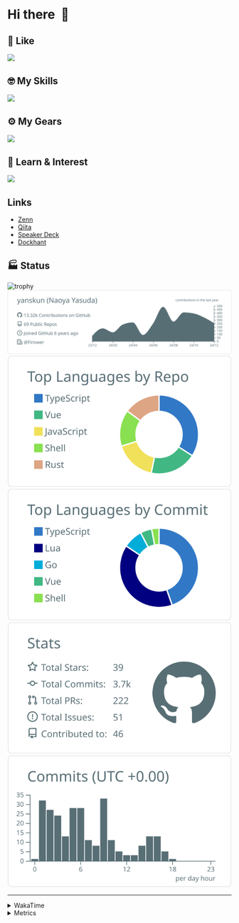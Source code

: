 # Hi there&nbsp; :wave:

## 💌 Like
<img src="https://go-skill-icons.vercel.app/api/icons?i=github" />

## 🤓 My Skills
<img src="https://go-skill-icons.vercel.app/api/icons?i=js,ts,vue,nuxtjs,react,nextjs,go,lua,git" />

## ⚙️ My Gears
<img src="https://go-skill-icons.vercel.app/api/icons?i=neovim,vscode,githubcopilot,alacritty,tmux" />

## 📖 Learn & Interest
<img src="https://go-skill-icons.vercel.app/api/icons?i=rust,deno,css,zig,playwright,githubactions,storybook,netlify,eslint" />

## Links
- [Zenn](https://zenn.dev/yanskun)
- [Qiita](https://qiita.com/yanskun)
- [Speaker Deck](https://speakerdeck.com/yanskun)
- [Dockhant](https://www.dockhunt.com/users/yanskun)

<!-- https://github.com/ryo-ma/github-profile-trophy -->

## 🏭 Status

<img src="https://github-profile-trophy.vercel.app/?username=yanskun&theme=onedark&row=1" alt="trophy">

<!-- https://github.com/vn7n24fzkq/github-profile-summary-cards -->
<picture>
  <source media="(prefers-color-scheme: dark)" srcset="https://raw.githubusercontent.com/yanskun/yanskun/master/profile-summary-card-output/nord_dark/0-profile-details.svg">
 <img src="https://raw.githubusercontent.com/yanskun/yanskun/master/profile-summary-card-output/default/0-profile-details.svg">
</picture>
<br>
<picture>
  <source media="(prefers-color-scheme: dark)" srcset="https://raw.githubusercontent.com/yanskun/yanskun/master/profile-summary-card-output/nord_dark/1-repos-per-language.svg">
 <img src="https://raw.githubusercontent.com/yanskun/yanskun/master/profile-summary-card-output/default/1-repos-per-language.svg">
</picture>
<picture>
  <source media="(prefers-color-scheme: dark)" srcset="https://raw.githubusercontent.com/yanskun/yanskun/master/profile-summary-card-output/nord_dark/2-most-commit-language.svg">
 <img src="https://raw.githubusercontent.com/yanskun/yanskun/master/profile-summary-card-output/default/2-most-commit-language.svg">
</picture>
<br>
<picture>
  <source media="(prefers-color-scheme: dark)" srcset="https://raw.githubusercontent.com/yanskun/yanskun/master/profile-summary-card-output/nord_dark/3-stats.svg">
 <img src="https://raw.githubusercontent.com/yanskun/yanskun/master/profile-summary-card-output/default/3-stats.svg">
</picture>
<picture>
  <source media="(prefers-color-scheme: dark)" srcset="https://raw.githubusercontent.com/yanskun/yanskun/master/profile-summary-card-output/nord_dark/4-productive-time.svg">
 <img src="https://raw.githubusercontent.com/yanskun/yanskun/master/profile-summary-card-output/default/4-productive-time.svg">
</picture>

---

<details>
  <summary>WakaTime</summary>
<!--START_SECTION:waka-->
![Code Time](http://img.shields.io/badge/Code%20Time-1%2C638%20hrs%2020%20mins-blue)

**🐱 My GitHub Data** 

> 📦 142.6 kB Used in GitHub's Storage 
 > 
> 🏆 3,307 Contributions in the Year 2024
 > 
> 💼 Opted to Hire
 > 
> 📜 126 Public Repositories 
 > 
> 🔑 4 Private Repositories 
 > 
**I'm an Early 🐤** 

```text
🌞 Morning                7528 commits        ████░░░░░░░░░░░░░░░░░░░░░   14.54 % 
🌆 Daytime                28575 commits       ██████████████░░░░░░░░░░░   55.19 % 
🌃 Evening                12144 commits       ██████░░░░░░░░░░░░░░░░░░░   23.45 % 
🌙 Night                  3529 commits        ██░░░░░░░░░░░░░░░░░░░░░░░   06.82 % 
```
📅 **I'm Most Productive on Tuesday** 

```text
Monday                   7590 commits        ████░░░░░░░░░░░░░░░░░░░░░   14.66 % 
Tuesday                  10867 commits       █████░░░░░░░░░░░░░░░░░░░░   20.99 % 
Wednesday                10176 commits       █████░░░░░░░░░░░░░░░░░░░░   19.65 % 
Thursday                 9931 commits        █████░░░░░░░░░░░░░░░░░░░░   19.18 % 
Friday                   8029 commits        ████░░░░░░░░░░░░░░░░░░░░░   15.51 % 
Saturday                 2131 commits        █░░░░░░░░░░░░░░░░░░░░░░░░   04.12 % 
Sunday                   3052 commits        █░░░░░░░░░░░░░░░░░░░░░░░░   05.89 % 
```


📊 **This Week I Spent My Time On** 

```text
🕑︎ Time Zone: Asia/Tokyo

💬 Programming Languages: 
TypeScript               26 hrs              █████████████████████░░░░   85.09 % 
Go                       1 hr 2 mins         █░░░░░░░░░░░░░░░░░░░░░░░░   03.42 % 
TOML                     40 mins             █░░░░░░░░░░░░░░░░░░░░░░░░   02.20 % 
Other                    39 mins             █░░░░░░░░░░░░░░░░░░░░░░░░   02.13 % 
Markdown                 27 mins             ░░░░░░░░░░░░░░░░░░░░░░░░░   01.50 % 

🔥 Editors: 
Neovim                   30 hrs 10 mins      █████████████████████████   98.72 % 
VS Code                  23 mins             ░░░░░░░░░░░░░░░░░░░░░░░░░   01.28 % 

💻 Operating System: 
Mac                      30 hrs 34 mins      █████████████████████████   100.00 % 
```


 Last Updated on 19/12/2024 06:23:03 UTC
<!--END_SECTION:waka-->
</details>

<details>
  <summary>Metrics</summary>
  <img src="https://github.com/yanskun/yanskun/blob/main/github-metrics.svg" alt="Metrics">
</details>
